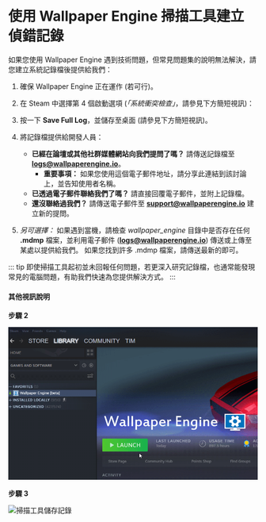 # 使用 Wallpaper Engine 掃描工具建立偵錯記錄

如果您使用 Wallpaper Engine 遇到技術問題，但常見問題集的說明無法解決，請您建立系統記錄檔後提供給我們：

1. 確保 Wallpaper Engine 正在運作 (若可行)。
2. 在 Steam 中選擇第 4 個啟動選項 (*「系統衝突檢查」*，請參見下方簡短視訊)：
3. 按一下 **Save Full Log**，並儲存至桌面 (請參見下方簡短視訊)。
4. 將記錄檔提供給開發人員：
    * **已經在論壇或其他社群媒體網站向我們提問了嗎？** 請傳送記錄檔至 **logs@wallpaperengine.io**。
        * **重要事項：** 如果您使用這個電子郵件地址，請分享此連結到該討論上，並告知使用者名稱。
    * **已透過電子郵件聯絡我們了嗎？** 請直接回覆電子郵件，並附上記錄檔。
    * **還沒聯絡過我們？** 請傳送電子郵件至 **support@wallpaperengine.io** 建立新的提問。

5. *另可選擇：* 如果遇到當機，請檢查 *wallpaper_engine* 目錄中是否存在任何 **.mdmp** 檔案，並利用電子郵件 (**logs@wallpaperengine.io**) 傳送或上傳至某處以提供給我們。 如果您找到許多 .mdmp 檔案，請傳送最新的即可。

::: tip
即使掃描工具起初並未回報任何問題，若更深入研究記錄檔，也通常能發現常見的電腦問題，有助我們快速為您提供解決方式。
:::

#### 其他視訊說明

**步驟 2**

![掃描工具啟動選項](./scantoollaunch.gif)

**步驟 3**

![掃描工具儲存記錄](./scantoolsave.gif)
